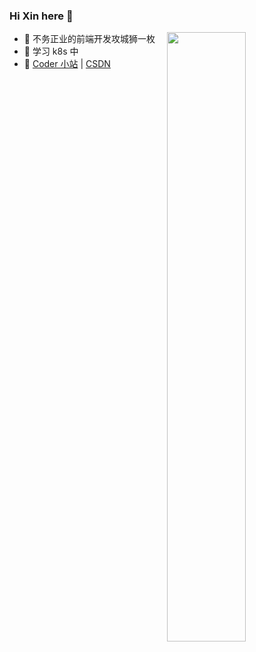 ### Hi Xin here 👋

[<img align="right" width="50%" src="https://github-readme-stats-ouuan.vercel.app/api?username=foxhsx&theme=dark&show_icons=true&local=cn">](https://metrics.lecoq.io/ouuan?template=classic)

- 🔭 不务正业的前端开发攻城狮一枚
- 🌱 学习 k8s 中
- 👯 [Coder 小站](http://blog.ihsxu.com) | [CSDN](https://blog.csdn.net/qq_42345237)
